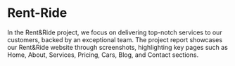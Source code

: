 # Rent-Ride
In the Rent&amp;Ride project, we focus on delivering top-notch services to our customers, backed by an exceptional team. The project report showcases our Rent&amp;Ride website through screenshots, highlighting key pages such as Home, About, Services, Pricing, Cars, Blog, and Contact sections.
